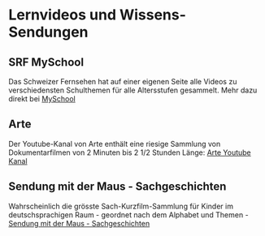 # Lernvideos und Wissens-Sendungen

## SRF MySchool

Das Schweizer Fernsehen hat auf einer eigenen Seite alle Videos zu verschiedensten Schulthemen für alle Altersstufen gesammelt. Mehr dazu direkt bei [MySchool](https://www.srf.ch/sendungen/myschool)

## Arte

Der Youtube-Kanal von Arte enthält eine riesige Sammlung von Dokumentarfilmen von 2 Minuten bis 2 1/2 Stunden Länge: [Arte Youtube Kanal](https://www.youtube.com/user/ARTEde/featured)


## Sendung mit der Maus - Sachgeschichten

Wahrscheinlich die grösste Sach-Kurzfilm-Sammlung für Kinder im deutschsprachigen Raum - geordnet nach dem Alphabet und Themen - [Sendung mit der Maus - Sachgeschichten](https://www.wdrmaus.de/filme/sachgeschichten/index.php5?filter=alle)

